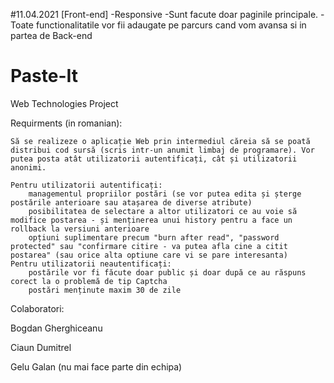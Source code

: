 #11.04.2021
    [Front-end]
        -Responsive
        -Sunt facute doar paginile principale.
        -Toate functionalitatile vor fii adaugate pe parcurs cand vom avansa si in partea de Back-end




# Paste-It
Web Technologies Project

Requirments (in romanian):

    Să se realizeze o aplicație Web prin intermediul căreia să se poată distribui cod sursă (scris intr-un anumit limbaj de programare). Vor putea posta atât utilizatorii autentificați, cât și utilizatorii anonimi.

    Pentru utilizatorii autentificați:
        managementul propriilor postări (se vor putea edita și șterge postările anterioare sau atașarea de diverse atribute)
        posibilitatea de selectare a altor utilizatori ce au voie să modifice postarea - și menținerea unui history pentru a face un rollback la versiuni anterioare
        opțiuni suplimentare precum "burn after read", "password protected" sau "confirmare citire - va putea afla cine a citit postarea" (sau orice alta optiune care vi se pare interesanta)
    Pentru utilizatorii neautentificați:
        postările vor fi făcute doar public și doar după ce au răspuns corect la o problemă de tip Captcha
        postări menținute maxim 30 de zile


Colaboratori:


Bogdan Gherghiceanu

Ciaun Dumitrel


Gelu Galan  (nu mai face parte din echipa)